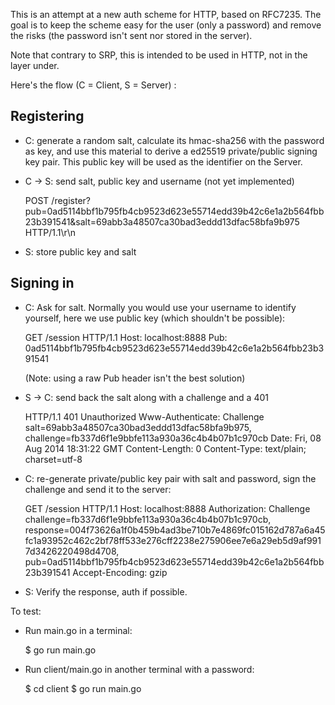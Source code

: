 This is an attempt at a new auth scheme for HTTP, based on RFC7235. The
goal is to keep the scheme easy for the user (only a password) and
remove the risks (the password isn't sent nor stored in the server).

Note that contrary to SRP, this is intended to be used in HTTP, not in
the layer under.

Here's the flow (C = Client, S = Server) :

## Registering

- C: generate a random salt, calculate its hmac-sha256 with the password
  as key, and use this material to derive a ed25519 private/public signing
  key pair. This public key will be used as the identifier on the
  Server.

- C -> S: send salt, public key and username (not yet implemented)

  POST /register?pub=0ad5114bbf1b795fb4cb9523d623e55714edd39b42c6e1a2b564fbb23b391541&salt=69abb3a48507ca30bad3eddd13dfac58bfa9b975 HTTP/1.1\r\n

- S: store public key and salt

## Signing in

- C: Ask for salt. Normally you would use your username to identify
  yourself, here we use public key (which shouldn't be possible):


  GET /session HTTP/1.1
  Host: localhost:8888
  Pub: 0ad5114bbf1b795fb4cb9523d623e55714edd39b42c6e1a2b564fbb23b391541

  (Note: using a raw Pub header isn't the best solution)

- S -> C: send back the salt along with a challenge and a 401


  HTTP/1.1 401 Unauthorized
  Www-Authenticate: Challenge salt=69abb3a48507ca30bad3eddd13dfac58bfa9b975, challenge=fb337d6f1e9bbfe113a930a36c4b4b07b1c970cb
  Date: Fri, 08 Aug 2014 18:31:22 GMT
  Content-Length: 0
  Content-Type: text/plain; charset=utf-8

- C: re-generate private/public key pair with salt and password, sign
  the challenge and send it to the server:


  GET /session HTTP/1.1
  Host: localhost:8888
  Authorization: Challenge challenge=fb337d6f1e9bbfe113a930a36c4b4b07b1c970cb, response=004f73626a1f0b459b4ad3be710b7e4869fc015162d787a6a45fc1a93952c462c2bf78ff533e276cff2238e275906ee7e6a29eb5d9af9917d3426220498d4708, pub=0ad5114bbf1b795fb4cb9523d623e55714edd39b42c6e1a2b564fbb23b391541
  Accept-Encoding: gzip

- S: Verify the response, auth if possible.


To test:

- Run main.go in a terminal:

    $ go run main.go

- Run client/main.go in another terminal with a password:

    $ cd client
    $ go run main.go <password>
